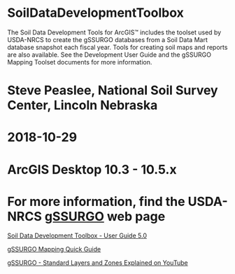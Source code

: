 # SoilDataDevelopmentToolbox
The Soil Data Development Tools for ArcGIS™ includes the toolset used by USDA-NRCS to create the gSSURGO databases from a Soil Data Mart database snapshot each fiscal year. Tools for creating soil maps and reports are also available. See the Development User Guide and the gSSURGO Mapping Toolset documents for more information.
# Steve Peaslee, National Soil Survey Center, Lincoln Nebraska
# 2018-10-29
# ArcGIS Desktop 10.3 - 10.5.x
# For more information, find the USDA-NRCS <a href="https://www.nrcs.usda.gov/wps/portal/nrcs/detail/soils/survey/geo/?cid=nrcs142p2_053628">gSSURGO</a> web page


<a href="https://www.nrcs.usda.gov/wps/PA_NRCSConsumption/download?cid=nrcseprd362255&ext=pdf">Soil Data Development Toolbox - User Guide 5.0</a>

<a href="https://www.nrcs.usda.gov/wps/PA_NRCSConsumption/download?cid=nrcseprd427806&ext=pdf">gSSURGO Mapping Quick Guide</a>


<a href="https://youtu.be/PxzE1m2CXYo">gSSURGO - Standard Layers and Zones Explained on YouTube</a>
